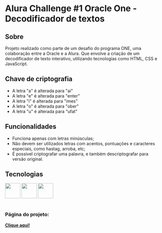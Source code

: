 <h1>Alura Challenge #1 Oracle One - Decodificador de textos</h1>

<h2>Sobre</h2>
<p>Projeto realizado como parte de um desafio do programa ONE, uma colaboração entre a Oracle e a Alura. Que envolve a criação de um decodificador de texto interativo, utilizando tecnologias como HTML, CSS e JavaScript.</p>

<h2>Chave de criptografia</h2>
<ul>
  <li>A letra "a" é alterada para "ai"</li>
  <li>A letra "e" é alterada para "enter"</li>
  <li>A letra "i" é alterada para "imes"</li>
  <li>A letra "o" é alterada para "ober"</li>
  <li>A letra "u" é alterada para "ufat"</li>
</ul>

<h2>Funcionalidades</h2>
<ul>
  <li>Funciona apenas com letras minúsculas;</li>
  <li>Não devem ser utilizados letras com acentos, pontuações e caracteres especiais, como hastag, arroba, etc;</li>
  <li>É possível criptografar uma palavra, e também descriptografar para versão original.</li>
</ul>

<h2>Tecnologias</h2>
<div>
  <img height="50" width="50" src="https://cdn.jsdelivr.net/gh/devicons/devicon@latest/icons/html5/html5-plain-wordmark.svg" />
  <img height="50" width="50" src="https://cdn.jsdelivr.net/gh/devicons/devicon@latest/icons/css3/css3-plain-wordmark.svg" />
  <img height="50" width="50" src="https://cdn.jsdelivr.net/gh/devicons/devicon@latest/icons/javascript/javascript-original.svg" />
</div>
<br>
<h3>Página do projeto:</h3>
<a href="https://decodificador-alura-xi.vercel.app/" target="_blank"><strong>Clique aqui!</strong></a>
